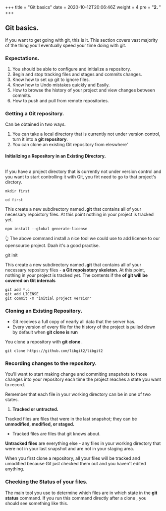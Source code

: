 +++
title = "Git basics"
date = 2020-10-12T20:06:46Z
weight = 4
pre = "<b>2. </b>"
+++

## Git basics.

If you want to get going with git, this is it.
This section covers vast majority of the thing you'l eventually speed your time doing with git.

### Expectations.

1. You should be able to configure and initialize a repository.
2. Begin and stop tracking files and stages and commits changes.
3. Know how to set up git to ignore files.
4. Know how to Undo mistakes quickly and Easily.
5. How to browse the history of your project and view changes between commits.
6. How to push and pull from remote repositories.

### Getting a Git repository.

Can be obtained in two ways.

1. You can take a local directory that is currently not under version control, turn it into a **git repository**.
2. You can clone an existing Git repository from eleswhere'

#### Initializing a Repository in an Existing Directory.

```

```

If you have a project directory that is currently not under version control and you want to start controlling it with Git, you firt need to go to that project's dirctory.

```
mkdir first

cd first

```

This create a new subdirectory named **.git** that contains all of your necessary repoistory files. At this point nothing in your project is tracked yet.

```
npm install --global generate-license
```

👆 The above command install a nice tool we could use to add license to our opensource project. Daah it's a good practise.

git init

This create a new subdirectory named **.git** that contains all of your necessary repository files - **a Git repoisotory skeleton**. At this point, nothing in your project is tracked yet. The contents if the **of git will be covered on Git internals**

```
git add *.c
git add LICENSE
git commit -m "initial project version"

```

### Cloning an Existing Repository.

- Git receives a full copy of nearly all data that the server has.
- Every version of every file for the history of the project is pulled down by default when **git clone is run**

You clone a repository with **git clone <url>**.

```
git clone https://github.com/libgit2/libgit2
```

### Recording changes to the repository.

You'll want to start making change and commiting snapshots to those changes into your repository each time the project reaches a state you want to record.

Remember that each file in your working directory can be in one of two states.

1. **Tracked or untracted.**

Tracked files are files that were in the last snapshot; they can be **unmodified, modified, or staged.**

- Tracked files are files that git knows about.

**Untracked files** are everything else - any files in your working directory that were not in your last snapshot and are not in your staging area.

When you first clone a repository, all your files will be tracked and umodified because Git just checked them out and you haven't edited anything.

### Checking the Status of your files.

The main tool you use to determine which files are in which state in the **git status** command. If you run this command directly after a clone , you should see something like this.

